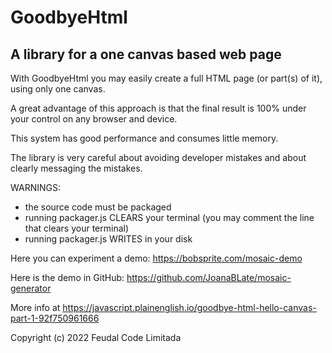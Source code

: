 
# GoodbyeHtml 
A library for a one canvas based web page 
-----------------------------------------


With GoodbyeHtml you may easily create a full HTML page (or part(s) of it), using only one canvas.
 
A great advantage of this approach is that the final result is 100% under your control on any browser and device.

This system has good performance and consumes little memory.

The library is very careful about avoiding developer mistakes and about clearly messaging the mistakes.


WARNINGS: 
- the source code must be packaged
- running packager.js CLEARS your terminal (you may comment the line that clears your terminal)
- running packager.js WRITES in your disk

Here you can experiment a demo: https://bobsprite.com/mosaic-demo

Here is the demo in GitHub: https://github.com/JoanaBLate/mosaic-generator

More info at https://javascript.plainenglish.io/goodbye-html-hello-canvas-part-1-92f750961666



Copyright (c) 2022 Feudal Code Limitada

